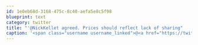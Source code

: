 ```yaml
---
id: 1e0eb68d-3168-475c-8c40-aefa5e8c5f98
blueprint: text
category: twitter
title: "'@NickKellet agreed. Prices should reflect lack of sharing"
caption: '<span class="username username_linked">@<a href="https://twitter.com/NickKellet" title="Nick Kellet">NickKellet</a></span> agreed. Prices should reflect lack of sharing'
---
```

